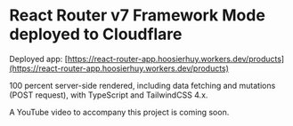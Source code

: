 # React Router v7 Framework Mode deployed to Cloudflare

Deployed app: [https://react-router-app.hoosierhuy.workers.dev/products](https://react-router-app.hoosierhuy.workers.dev/products)

100 percent server-side rendered, including data fetching and mutations (POST request), with TypeScript and TailwindCSS 4.x.

A YouTube video to accompany this project is coming soon.
